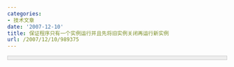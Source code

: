 ```yaml
---
categories:
- 技术文章
date: '2007-12-10'
title: 保证程序只有一个实例运行并且先将旧实例关闭再运行新实例
url: /2007/12/10/989375
---
```



<div style="border: 1px solid #cccccc; padding: 4px 5px 4px 4px; background-color: #eeeeee; font-size: 13px; width: 98%;"><!--

Code highlighting produced by Actipro CodeHighlighter (freeware)

http://www.CodeHighlighter.com/

--><span style="color: #0000ff;">using</span><span style="color: #000000;">&nbsp;System;

</span><span style="color: #0000ff;">using</span><span style="color: #000000;">&nbsp;System.Collections.Generic;

</span><span style="color: #0000ff;">using</span><span style="color: #000000;">&nbsp;System.Windows.Forms;

</span><span style="color: #0000ff;">using</span><span style="color: #000000;">&nbsp;System.Threading;

</span><span style="color: #0000ff;">using</span><span style="color: #000000;">&nbsp;System.Diagnostics;

</span><span style="color: #0000ff;">using</span><span style="color: #000000;">&nbsp;System.Reflection;

</span><span style="color: #0000ff;">namespace</span><span style="color: #000000;">&nbsp;MyClient

{

&nbsp;&nbsp;&nbsp;&nbsp;

&nbsp;&nbsp;&nbsp;&nbsp;</span><span style="color: #0000ff;">static</span><span style="color: #000000;">&nbsp;</span><span style="color: #0000ff;">class</span><span style="color: #000000;">&nbsp;Program

&nbsp;&nbsp;&nbsp;&nbsp;{</span><span style="color: #000000;">

&nbsp;&nbsp;&nbsp;&nbsp;&nbsp;&nbsp;&nbsp;&nbsp;</span><span style="color: #808080;">///</span><span style="color: #008000;">&nbsp;</span><span style="color: #808080;">&lt;summary&gt;</span><span style="color: #008000;">

&nbsp;&nbsp;&nbsp;&nbsp;&nbsp;&nbsp;&nbsp;&nbsp;</span><span style="color: #808080;">///</span><span style="color: #008000;">&nbsp;The&nbsp;main&nbsp;entry&nbsp;point&nbsp;for&nbsp;the&nbsp;application.

&nbsp;&nbsp;&nbsp;&nbsp;&nbsp;&nbsp;&nbsp;&nbsp;</span><span style="color: #808080;">///</span><span style="color: #008000;">&nbsp;</span><span style="color: #808080;">&lt;/summary&gt;</span><span style="color: #808080;">

</span><span style="color: #000000;">&nbsp;&nbsp;&nbsp;&nbsp;&nbsp;&nbsp;&nbsp;&nbsp;[STAThread]

&nbsp;&nbsp;&nbsp;&nbsp;&nbsp;&nbsp;&nbsp;&nbsp;</span><span style="color: #0000ff;">static</span><span style="color: #000000;">&nbsp;</span><span style="color: #0000ff;">void</span><span style="color: #000000;">&nbsp;Main(</span><span style="color: #0000ff;">string</span><span style="color: #000000;">[]&nbsp;args)

&nbsp;&nbsp;&nbsp;&nbsp;&nbsp;&nbsp;&nbsp;&nbsp;{</span><span style="color: #000000;">

&nbsp;&nbsp;&nbsp;&nbsp;&nbsp;&nbsp;&nbsp;&nbsp;&nbsp;&nbsp;&nbsp;&nbsp;Application.EnableVisualStyles();

&nbsp;&nbsp;&nbsp;&nbsp;&nbsp;&nbsp;&nbsp;&nbsp;&nbsp;&nbsp;&nbsp;&nbsp;Application.SetCompatibleTextRenderingDefault(</span><span style="color: #0000ff;">false</span><span style="color: #000000;">);

&nbsp;&nbsp;&nbsp;&nbsp;&nbsp;&nbsp;&nbsp;&nbsp;&nbsp;&nbsp;&nbsp;&nbsp;</span><span style="color: #008000;">//</span><span style="color: #008000;">bool&nbsp;blnCreate;//Another method to make sure only one instance

&nbsp;&nbsp;&nbsp;&nbsp;&nbsp;&nbsp;&nbsp;&nbsp;&nbsp;&nbsp;&nbsp;&nbsp;</span><span style="color: #008000;">//</span><span style="color: #008000;">Mutex&nbsp;m&nbsp;=&nbsp;new&nbsp;Mutex(true,&nbsp;"MyClient",&nbsp;out&nbsp;blnCreate);

&nbsp;&nbsp;&nbsp;&nbsp;&nbsp;&nbsp;&nbsp;&nbsp;&nbsp;&nbsp;&nbsp;&nbsp;</span><span style="color: #008000;">//</span><span style="color: #008000;">if&nbsp;(blnCreate)</span><span style="color: #008000;">

</span><span style="color: #000000;">&nbsp;&nbsp;&nbsp;&nbsp;&nbsp;&nbsp;&nbsp;&nbsp;&nbsp;&nbsp;&nbsp;&nbsp;CloseRunningInstance();

&nbsp;&nbsp;&nbsp;&nbsp;&nbsp;&nbsp;&nbsp;&nbsp;&nbsp;&nbsp;&nbsp;&nbsp;Application.Run(</span><span style="color: #0000ff;">new</span><span style="color: #000000;">&nbsp;MainFrm());

&nbsp;&nbsp;&nbsp;&nbsp;&nbsp;&nbsp;&nbsp;&nbsp;}

&nbsp;&nbsp;&nbsp;&nbsp;&nbsp;&nbsp;&nbsp;&nbsp;</span><span style="color: #008000;">//</span><span style="color: #008000;">Close&nbsp;the&nbsp;existed&nbsp;instance&nbsp;of&nbsp;my&nbsp;application</span><span style="color: #008000;">

</span><span style="color: #000000;">&nbsp;&nbsp;&nbsp;&nbsp;&nbsp;&nbsp;&nbsp;&nbsp;</span><span style="color: #0000ff;">static</span><span style="color: #000000;">&nbsp;</span><span style="color: #0000ff;">void</span><span style="color: #000000;">&nbsp;CloseRunningInstance()

&nbsp;&nbsp;&nbsp;&nbsp;&nbsp;&nbsp;&nbsp;&nbsp;{

&nbsp;&nbsp;&nbsp;&nbsp;&nbsp;&nbsp;&nbsp;&nbsp;&nbsp;&nbsp;&nbsp;&nbsp;Process&nbsp;current&nbsp;</span><span style="color: #000000;">=</span><span style="color: #000000;">&nbsp;Process.GetCurrentProcess();

&nbsp;&nbsp;&nbsp;&nbsp;&nbsp;&nbsp;&nbsp;&nbsp;&nbsp;&nbsp;&nbsp;&nbsp;Process[]&nbsp;processes&nbsp;</span><span style="color: #000000;">=</span><span style="color: #000000;">&nbsp;Process.GetProcessesByName(current.ProcessName);

&nbsp;&nbsp;&nbsp;&nbsp;&nbsp;&nbsp;&nbsp;&nbsp;&nbsp;&nbsp;&nbsp;&nbsp;</span><span style="color: #008000;">//</span><span style="color: #008000;">Loop&nbsp;through&nbsp;the&nbsp;running&nbsp;processes&nbsp;in&nbsp;with&nbsp;the&nbsp;same&nbsp;name&nbsp;&nbsp;&nbsp;&nbsp;</span><span style="color: #008000;">

</span><span style="color: #000000;">&nbsp;&nbsp;&nbsp;&nbsp;&nbsp;&nbsp;&nbsp;&nbsp;&nbsp;&nbsp;&nbsp;&nbsp;</span><span style="color: #0000ff;">foreach</span><span style="color: #000000;">&nbsp;(Process&nbsp;process&nbsp;</span><span style="color: #0000ff;">in</span><span style="color: #000000;">&nbsp;processes)

&nbsp;&nbsp;&nbsp;&nbsp;&nbsp;&nbsp;&nbsp;&nbsp;&nbsp;&nbsp;&nbsp;&nbsp;{

&nbsp;&nbsp;&nbsp;&nbsp;&nbsp;&nbsp;&nbsp;&nbsp;&nbsp;&nbsp;&nbsp;&nbsp;&nbsp;&nbsp;&nbsp;&nbsp;</span><span style="color: #008000;">//</span><span style="color: #008000;">Ignore&nbsp;the&nbsp;current&nbsp;process&nbsp;&nbsp;&nbsp;&nbsp;</span><span style="color: #008000;">

</span><span style="color: #000000;">&nbsp;&nbsp;&nbsp;&nbsp;&nbsp;&nbsp;&nbsp;&nbsp;&nbsp;&nbsp;&nbsp;&nbsp;&nbsp;&nbsp;&nbsp;&nbsp;</span><span style="color: #0000ff;">if</span><span style="color: #000000;">&nbsp;(process.Id&nbsp;</span><span style="color: #000000;">!=</span><span style="color: #000000;">&nbsp;current.Id)

&nbsp;&nbsp;&nbsp;&nbsp;&nbsp;&nbsp;&nbsp;&nbsp;&nbsp;&nbsp;&nbsp;&nbsp;&nbsp;&nbsp;&nbsp;&nbsp;{

&nbsp;&nbsp;&nbsp;&nbsp;&nbsp;&nbsp;&nbsp;&nbsp;&nbsp;&nbsp;&nbsp;&nbsp;&nbsp;&nbsp;&nbsp;&nbsp;&nbsp;&nbsp;&nbsp;&nbsp;</span><span style="color: #008000;">//</span><span style="color: #008000;">Make&nbsp;sure&nbsp;that&nbsp;the&nbsp;process&nbsp;is&nbsp;running&nbsp;from&nbsp;the&nbsp;exe&nbsp;file.&nbsp;&nbsp;&nbsp;&nbsp;</span><span style="color: #008000;">

</span><span style="color: #000000;">&nbsp;&nbsp;&nbsp;&nbsp;&nbsp;&nbsp;&nbsp;&nbsp;&nbsp;&nbsp;&nbsp;&nbsp;&nbsp;&nbsp;&nbsp;&nbsp;&nbsp;&nbsp;&nbsp;&nbsp;</span><span style="color: #0000ff;">if</span><span style="color: #000000;">&nbsp;(Assembly.GetExecutingAssembly().Location.Replace(</span><span style="color: #000000;">"</span><span style="color: #000000;">/</span><span style="color: #000000;">"</span><span style="color: #000000;">,&nbsp;</span><span style="color: #000000;">"</span><span style="color: #000000;">\\</span><span style="color: #000000;">"</span><span style="color: #000000;">)&nbsp;</span><span style="color: #000000;">==</span><span style="color: #000000;">&nbsp;current.MainModule.FileName)

&nbsp;&nbsp;&nbsp;&nbsp;&nbsp;&nbsp;&nbsp;&nbsp;&nbsp;&nbsp;&nbsp;&nbsp;&nbsp;&nbsp;&nbsp;&nbsp;&nbsp;&nbsp;&nbsp;&nbsp;{

&nbsp;&nbsp;&nbsp;&nbsp;&nbsp;&nbsp;&nbsp;&nbsp;&nbsp;&nbsp;&nbsp;&nbsp;&nbsp;&nbsp;&nbsp;&nbsp;&nbsp;&nbsp;&nbsp;&nbsp;&nbsp;&nbsp;&nbsp;&nbsp;</span><span style="color: #008000;">//</span><span style="color: #008000;">Close&nbsp;the&nbsp;other&nbsp;process&nbsp;instance.&nbsp;&nbsp;&nbsp;</span><span style="color: #008000;">

</span><span style="color: #000000;">&nbsp;&nbsp;&nbsp;&nbsp;&nbsp;&nbsp;&nbsp;&nbsp;&nbsp;&nbsp;&nbsp;&nbsp;&nbsp;&nbsp;&nbsp;&nbsp;&nbsp;&nbsp;&nbsp;&nbsp;&nbsp;&nbsp;&nbsp;&nbsp;process.Kill();

&nbsp;&nbsp;&nbsp;&nbsp;&nbsp;&nbsp;&nbsp;&nbsp;&nbsp;&nbsp;&nbsp;&nbsp;&nbsp;&nbsp;&nbsp;&nbsp;&nbsp;&nbsp;&nbsp;&nbsp;&nbsp;&nbsp;&nbsp;&nbsp;process.WaitForExit();

&nbsp;&nbsp;&nbsp;&nbsp;&nbsp;&nbsp;&nbsp;&nbsp;&nbsp;&nbsp;&nbsp;&nbsp;&nbsp;&nbsp;&nbsp;&nbsp;&nbsp;&nbsp;&nbsp;&nbsp;}

&nbsp;&nbsp;&nbsp;&nbsp;&nbsp;&nbsp;&nbsp;&nbsp;&nbsp;&nbsp;&nbsp;&nbsp;&nbsp;&nbsp;&nbsp;&nbsp;}

&nbsp;&nbsp;&nbsp;&nbsp;&nbsp;&nbsp;&nbsp;&nbsp;&nbsp;&nbsp;&nbsp;&nbsp;}

&nbsp;&nbsp;&nbsp;&nbsp;&nbsp;&nbsp;&nbsp;&nbsp;}&nbsp;

&nbsp;&nbsp;&nbsp;&nbsp;}

}</span></div>